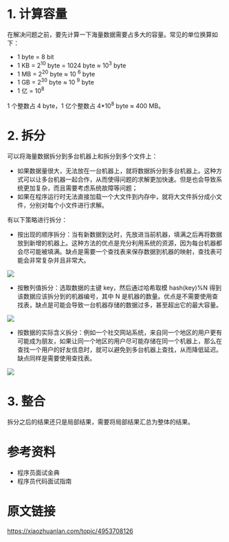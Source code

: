 # 1. 计算容量

在解决问题之前，要先计算一下海量数据需要占多大的容量。常见的单位换算如下：

- 1 byte = 8 bit
- 1 KB = 2<sup>10</sup> byte = 1024 byte ≈ 10<sup>3</sup> byte
- 1 MB = 2<sup>20</sup> byte ≈ 10 <sup>6</sup> byte
- 1 GB = 2<sup>30</sup> byte ≈ 10 <sup>9</sup> byte
- 1 亿 = 10<sup>8</sup>

1 个整数占 4 byte，1 亿个整数占 4*10<sup>8</sup> byte ≈ 400 MB。

# 2. 拆分

可以将海量数据拆分到多台机器上和拆分到多个文件上：

- 如果数据量很大，无法放在一台机器上，就将数据拆分到多台机器上。这种方式可以让多台机器一起合作，从而使得问题的求解更加快速。但是也会导致系统更加复杂，而且需要考虑系统故障等问题；
- 如果在程序运行时无法直接加载一个大文件到内存中，就将大文件拆分成小文件，分别对每个小文件进行求解。

有以下策略进行拆分：

- 按出现的顺序拆分：当有新数据到达时，先放进当前机器，填满之后再将数据放到新增的机器上。这种方法的优点是充分利用系统的资源，因为每台机器都会尽可能被填满。缺点是需要一个查找表来保存数据到机器的映射，查找表可能会非常复杂并且非常大。

![](https://diycode.b0.upaiyun.com/photo/2019/db717a04252277657dc989cdcc38062e.png)

- 按散列值拆分：选取数据的主键 key，然后通过哈希取模 hash(key)%N 得到该数据应该拆分到的机器编号，其中 N 是机器的数量。优点是不需要使用查找表，缺点是可能会导致一台机器存储的数据过多，甚至超出它的最大容量。

![](https://diycode.b0.upaiyun.com/photo/2019/868080a2b31ca495d028d9828ae56318.png)

- 按数据的实际含义拆分：例如一个社交网站系统，来自同一个地区的用户更有可能成为朋友，如果让同一个地区的用户尽可能存储在同一个机器上，那么在查找一个用户的好友信息时，就可以避免到多台机器上查找，从而降低延迟。缺点同样是需要使用查找表。

![](https://diycode.b0.upaiyun.com/photo/2019/98a8414e87a4a8eb0df5e590e9b6a26d.png)

# 3. 整合

拆分之后的结果还只是局部结果，需要将局部结果汇总为整体的结果。

# 参考资料

- 程序员面试金典
- 程序员代码面试指南

# 原文链接

https://xiaozhuanlan.com/topic/4953708126